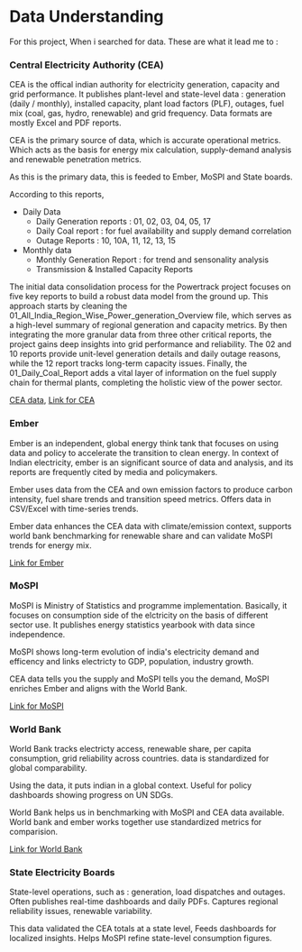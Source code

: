 # Data Understanding

For this project, When i searched for data. These are what it lead me to : 

### Central Electricity Authority (CEA)

CEA is the offical indian authority for electricity generation, capacity and grid performance. It publishes plant-level and state-level data : generation (daily / monthly), installed capacity, plant load factors (PLF), outages, fuel mix (coal, gas, hydro, renewable) and grid frequency. Data formats are mostly Excel and PDF reports.

CEA is the primary source of data, which is accurate operational metrics. Which acts as the basis for energy mix calculation, supply-demand analysis and renewable penetration metrics.

As this is the primary data, this is feeded to Ember, MoSPI and State boards.

According to this reports,
- Daily Data
    - Daily Generation reports : 01, 02, 03, 04, 05, 17
    - Daily Coal report : for fuel availability and supply demand correlation
    - Outage Reports : 10, 10A, 11, 12, 13, 15
- Monthly data
    - Monthly Generation Report : for trend and sensonality analysis
    - Transmission & Installed Capacity Reports

The initial data consolidation process for the Powertrack project focuses on five key reports to build a robust data model from the ground up. This approach starts by cleaning the 01_All_India_Region_Wise_Power_generation_Overview file, which serves as a high-level summary of regional generation and capacity metrics. By then integrating the more granular data from three other critical reports, the project gains deep insights into grid performance and reliability. The 02 and 10 reports provide unit-level generation details and daily outage reasons, while the 12 report tracks long-term capacity issues. Finally, the 01_Daily_Coal_Report adds a vital layer of information on the fuel supply chain for thermal plants, completing the holistic view of the power sector.


[CEA data](https://npp.gov.in/publishedReports), 
[Link for CEA](https://cea.nic.in/?lang=en)

### Ember 

Ember is an independent, global energy think tank that focuses on using data and policy to accelerate the transition to clean energy. In context of Indian electricity, ember is an significant source of data and analysis, and its reports are frequently cited by media and policymakers.

Ember uses data from the CEA and own emission factors to produce carbon intensity, fuel share trends and transition speed metrics. Offers data in CSV/Excel with time-series trends.

Ember data enhances the CEA data with climate/emission context, supports world bank benchmarking for renewable share and can validate MoSPI trends for energy mix.

[Link for Ember](https://ember-energy.org/countries-and-regions/india/)

### MoSPI

MoSPI is Ministry of Statistics and programme implementation. Basically, it focuses on consumption side of the elctricity on the basis of different sector use. It publishes energy statistics yearbook with data since independence.

MoSPI shows long-term evolution of india's electricity demand and efficency and links electricty to GDP, population, industry growth.

CEA data tells you the supply and MoSPI tells you the demand, MoSPI enriches Ember and aligns with the World Bank.

[Link for MoSPI](https://mospi.gov.in/)

### World Bank

World Bank tracks electricty access, renewable share, per capita consumption, grid reliability across countries. data is standardized for global comparability.

Using the data, it puts indian in a global context. Useful for policy dashboards showing progress on UN SDGs.

World Bank helps us in benchmarking with MoSPI and CEA data available. World bank and ember works together use standardized metrics for comparision.

[Link for World Bank](https://www.worldbank.org/en/topic/energy)

### State Electricity Boards

State-level operations, such as : generation, load dispatches and outages. Often publishes real-time dashboards and daily PDFs. Captures regional reliability issues, renewable variability.

This data validated the CEA totals at a state level, Feeds dashboards for localized insights. Helps MoSPI refine state-level consumption figures.